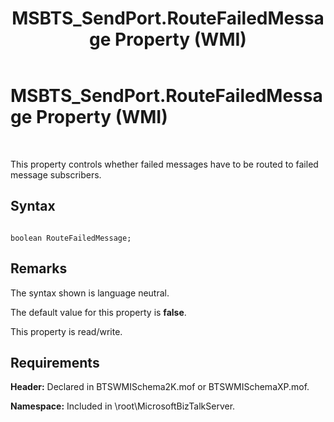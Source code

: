 ﻿---
title: MSBTS_SendPort.RouteFailedMessage Property (WMI)
TOCTitle: MSBTS_SendPort.RouteFailedMessage Property (WMI)
ms:assetid: 49a42d5f-993d-4a86-bf54-a49835538cc4
ms:mtpsurl: https://msdn.microsoft.com/en-us/library/Aa559962(v=BTS.80)
ms:contentKeyID: 51527820
ms.date: 08/30/2017
mtps_version: v=BTS.80
---

# MSBTS\_SendPort.RouteFailedMessage Property (WMI)

 

This property controls whether failed messages have to be routed to failed message subscribers.

## Syntax

``` 
  
boolean RouteFailedMessage;  
```

## Remarks

The syntax shown is language neutral.

The default value for this property is **false**.

This property is read/write.

## Requirements

**Header:** Declared in BTSWMISchema2K.mof or BTSWMISchemaXP.mof.

**Namespace:** Included in \\root\\MicrosoftBizTalkServer.

